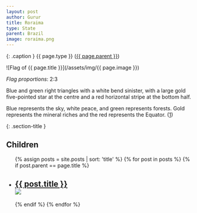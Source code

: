 ```yaml
---
layout: post
author: Gurur
title: Roraima
type: State
parent: Brazil
image: roraima.png
---
```

{: .caption }
{{ page.type }} ([{{ page.parent }}](/2019/04/02/brazil.html))

![Flag of {{ page.title }}](/assets/img/{{ page.image }})

*Flag proportions*: 2:3

Blue and green right triangles with a white bend sinister, with a large gold five-pointed star at the centre and a red horizontal stripe at the bottom half.

Blue represents the sky, white peace, and green represents forests. Gold represents the mineral riches and the red represents the Equator. (<span class="source-link">[1](https://www.crwflags.com/fotw/flags/br-rr.html)</span>)

{: .section-title }
## Children

<ul id="post-list">
    {% assign posts = site.posts | sort: 'title' %}
    {% for post in posts %}
    {% if post.parent == page.title %}
    <li>
        <h2><a href="{{ post.url }}">{{ post.title }}<br><span class="home-image"><img src="/assets/img/{{ post.image }}"></span></a></h2>
    </li>
    {% endif %}
    {% endfor %}
</ul>